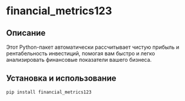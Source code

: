 # financial_metrics123

## Описание

Этот Python-пакет автоматически рассчитывает чистую прибыль и рентабельность инвестиций, помогая вам быстро и легко анализировать финансовые показатели вашего бизнеса.

## Установка и использование

```bash
pip install financial_metrics123
